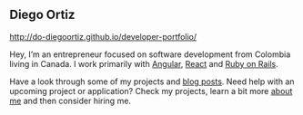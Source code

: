 ## Diego Ortiz

http://do-diegoortiz.github.io/developer-portfolio/

Hey, I’m an entrepreneur focused on software development from Colombia living in Canada. I work primarily with [Angular](https://angular.io/), [React](https://reactjs.org/) and [Ruby on Rails](https://rubyonrails.org/).

Have a look through some of my projects and [blog posts](https://alejojo23.wordpress.com/). Need help with an upcoming project or application? Check my projects, learn a bit more [about me](https://alejojo23.wordpress.com/acerca-de/) and then consider hiring me.